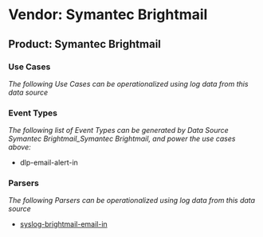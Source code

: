 Vendor: Symantec Brightmail
===========================
Product: Symantec Brightmail
----------------------------

### Use Cases

_The following Use Cases can be operationalized using log data from this data source_



### Event Types

_The following list of Event Types can be generated by Data Source Symantec Brightmail_Symantec Brightmail, and power the use cases above:_

- dlp-email-alert-in


### Parsers

_The following Parsers can be operationalized using log data from this data source_

* [syslog-brightmail-email-in](parserContent_syslog-brightmail-email-in.md)
